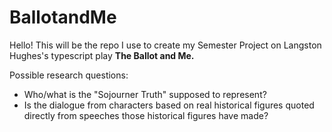 # BallotandMe
Hello! This will be the repo I use to create my Semester Project on Langston Hughes's typescript play **The Ballot and Me.**

Possible research questions:
- Who/what is the "Sojourner Truth" supposed to represent?
- Is the dialogue from characters based on real historical figures quoted directly from speeches those historical figures have made?
